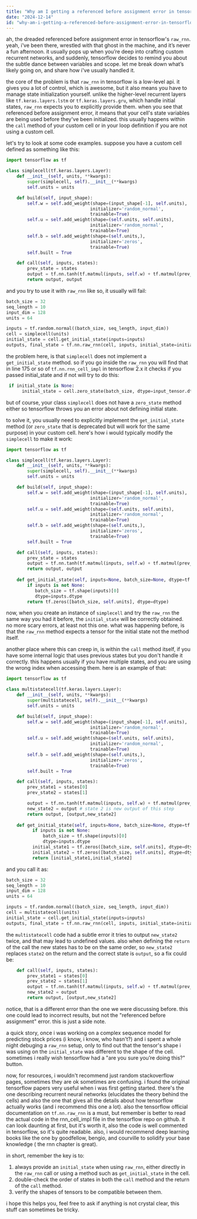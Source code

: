 ```yaml
---
title: "Why am I getting a referenced before assignment error in tensorflow raw_rnn?"
date: "2024-12-14"
id: "why-am-i-getting-a-referenced-before-assignment-error-in-tensorflow-rawrnn"
---
```


ah, the dreaded referenced before assignment error in tensorflow's `raw_rnn`. yeah, i've been there, wrestled with that ghost in the machine, and it’s never a fun afternoon. it usually pops up when you’re deep into crafting custom recurrent networks, and suddenly, tensorflow decides to remind you about the subtle dance between variables and scope. let me break down what’s likely going on, and share how i've usually handled it.

the core of the problem is that `raw_rnn` in tensorflow is a low-level api. it gives you a lot of control, which is awesome, but it also means you have to manage state initialization yourself. unlike the higher-level recurrent layers like `tf.keras.layers.lstm` or `tf.keras.layers.gru`, which handle initial states, `raw_rnn` expects you to explicitly provide them. when you see that referenced before assignment error, it means that your cell's state variables are being used before they've been initialized. this usually happens within the `call` method of your custom cell or in your loop definition if you are not using a custom cell.

let's try to look at some code examples. suppose you have a custom cell defined as something like this:

```python
import tensorflow as tf

class simplecell(tf.keras.layers.Layer):
    def __init__(self, units, **kwargs):
        super(simplecell, self).__init__(**kwargs)
        self.units = units

    def build(self, input_shape):
        self.w = self.add_weight(shape=(input_shape[-1], self.units),
                                initializer='random_normal',
                                trainable=True)
        self.u = self.add_weight(shape=(self.units, self.units),
                                initializer='random_normal',
                                trainable=True)
        self.b = self.add_weight(shape=(self.units,),
                                initializer='zeros',
                                trainable=True)
        self.built = True

    def call(self, inputs, states):
        prev_state = states
        output = tf.nn.tanh(tf.matmul(inputs, self.w) + tf.matmul(prev_state, self.u) + self.b)
        return output, output
```

and you try to use it with `raw_rnn` like so, it usually will fail:

```python
batch_size = 32
seq_length = 10
input_dim = 128
units = 64

inputs = tf.random.normal((batch_size, seq_length, input_dim))
cell = simplecell(units)
initial_state = cell.get_initial_state(inputs=inputs)
outputs, final_state = tf.nn.raw_rnn(cell, inputs, initial_state=initial_state)
```

the problem here, is that `simplecell` does not implement a `get_initial_state` method. so if you go inside the `raw_rnn` you will find that in line 175 or so of `tf.nn.rnn_cell_impl` in tensorflow 2.x it checks if you passed initial_state and if not will try to do this:

```python
 if initial_state is None:
      initial_state = cell.zero_state(batch_size, dtype=input_tensor.dtype)
```
but of course, your class `simplecell` does not have a `zero_state` method either so tensorflow throws you an error about not defining initial state.

to solve it, you usually need to explicitly implement the `get_initial_state` method (or `zero_state` that is deprecated but will work for the same purpose) in your custom cell. here's how i would typically modify the `simplecell` to make it work:

```python
import tensorflow as tf

class simplecell(tf.keras.layers.Layer):
    def __init__(self, units, **kwargs):
        super(simplecell, self).__init__(**kwargs)
        self.units = units

    def build(self, input_shape):
        self.w = self.add_weight(shape=(input_shape[-1], self.units),
                                initializer='random_normal',
                                trainable=True)
        self.u = self.add_weight(shape=(self.units, self.units),
                                initializer='random_normal',
                                trainable=True)
        self.b = self.add_weight(shape=(self.units,),
                                initializer='zeros',
                                trainable=True)
        self.built = True

    def call(self, inputs, states):
        prev_state = states
        output = tf.nn.tanh(tf.matmul(inputs, self.w) + tf.matmul(prev_state, self.u) + self.b)
        return output, output
    
    def get_initial_state(self, inputs=None, batch_size=None, dtype=tf.float32):
        if inputs is not None:
           batch_size = tf.shape(inputs)[0]
           dtype=inputs.dtype
        return tf.zeros([batch_size, self.units], dtype=dtype)
```

now, when you create an instance of `simplecell` and try the `raw_rnn` the same way you had it before, the `initial_state` will be correctly obtained. no more scary errors, at least not this one. what was happening before, is that the `raw_rnn` method expects a tensor for the initial state not the method itself.

 another place where this can creep in, is within the `call` method itself, if you have some internal logic that uses previous states but you don't handle it correctly. this happens usually if you have multiple states, and you are using the wrong index when accessing them. here is an example of that:

```python
import tensorflow as tf

class multistatecell(tf.keras.layers.Layer):
    def __init__(self, units, **kwargs):
        super(multistatecell, self).__init__(**kwargs)
        self.units = units

    def build(self, input_shape):
        self.w = self.add_weight(shape=(input_shape[-1], self.units),
                                initializer='random_normal',
                                trainable=True)
        self.u = self.add_weight(shape=(self.units, self.units),
                                initializer='random_normal',
                                trainable=True)
        self.b = self.add_weight(shape=(self.units,),
                                initializer='zeros',
                                trainable=True)
        self.built = True

    def call(self, inputs, states):
        prev_state1 = states[0]
        prev_state2 = states[1]

        output = tf.nn.tanh(tf.matmul(inputs, self.w) + tf.matmul(prev_state1, self.u) + self.b)
        new_state2 = output # state 2 is new output of this step
        return output, [output,new_state2]
    
    def get_initial_state(self, inputs=None, batch_size=None, dtype=tf.float32):
          if inputs is not None:
              batch_size = tf.shape(inputs)[0]
              dtype=inputs.dtype
          initial_state1 = tf.zeros([batch_size, self.units], dtype=dtype)
          initial_state2 = tf.zeros([batch_size, self.units], dtype=dtype)
          return [initial_state1,initial_state2]

```

and you call it as:
```python
batch_size = 32
seq_length = 10
input_dim = 128
units = 64

inputs = tf.random.normal((batch_size, seq_length, input_dim))
cell = multistatecell(units)
initial_state = cell.get_initial_state(inputs=inputs)
outputs, final_state = tf.nn.raw_rnn(cell, inputs, initial_state=initial_state)

```

the `multistatecell` code had a subtle error it tries to output `new_state2` twice, and that may lead to undefined values. also when defining the `return` of the call the new states has to be on the same order, so `new_state2` replaces `state2` on the return and the correct state is `output`, so a fix could be:

```python
    def call(self, inputs, states):
        prev_state1 = states[0]
        prev_state2 = states[1]
        output = tf.nn.tanh(tf.matmul(inputs, self.w) + tf.matmul(prev_state1, self.u) + self.b)
        new_state2 = output
        return output, [output,new_state2]
```

notice, that is a different error than the one we were discussing before. this one could lead to incorrect results, but not the "referenced before assignment" error. this is just a side note.

a quick story, once i was working on a complex sequence model for predicting stock prices (i know, i know, who hasn't?) and i spent a whole night debuging a `raw_rnn` setup, only to find out that the tensor's shape i was using on the `initial_state` was different to the shape of the cell. sometimes i really wish tensorflow had a "are you sure you’re doing this?" button.

now, for resources, i wouldn't recommend just random stackoverflow pages, sometimes they are ok sometimes are confusing. i found the original tensorflow papers very useful when i was first getting started. there's the one describing recurrent neural networks (elucidates the theory behind the cells) and also the one that gives all the details about how tensorflow actually works (and i recommend this one a lot). also the tensorflow official documentation on `tf.nn.raw_rnn` is a must, but remember is better to read the actual code in the rnn_cell_impl file in the tensorflow repo on github. it can look daunting at first, but it's worth it, also the code is well commented in tensorflow, so it's quite readable. also, i would recommend deep learning books like the one by goodfellow, bengio, and courville to solidify your base knowledge ( the rnn chapter is great).

in short, remember the key is to:

1.  always provide an `initial_state` when using `raw_rnn`, either directly in the `raw_rnn` call or using a method such as  `get_initial_state` in the cell.
2.  double-check the order of states in both the `call` method and the return of the `call` method.
3.  verify the shapes of tensors to be compatible between them.

i hope this helps you, feel free to ask if anything is not crystal clear, this stuff can sometimes be tricky.
